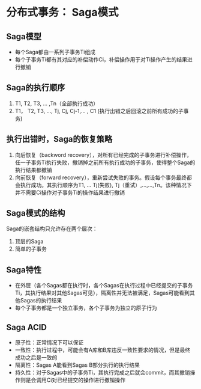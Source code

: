 # 分布式事务： Saga模式
## Saga模型
- 每个Saga都由一系列子事务Ti组成
- 每个子事务Ti都有其对应的补偿动作Ci，补偿操作用于对Ti操作产生的结果进行撤销
## Saga的执行顺序
1. T1, T2, T3, ... ,Tn（全部执行成功）
2. T1， T2, T3, ..., Tj, Cj, Cj-1,... , C1 (执行出错之后回滚之前所有成功的子事务)
## 执行出错时，Saga的恢复策略
1. 向后恢复（backword recovery），对所有已经完成的子事务进行补偿操作，任一子事务Ti执行失败，撤销掉之前所有执行成功的子事务，使得整个Saga的执行结果都撤销
2. 向前恢复（forward recovery），重新尝试失败的事务。假设每个事务最终都会执行成功。其执行顺序为T1, ... Tj(失败), Tj（重试）,...,...,Tn。该种情况下并不需要Ci操作对子事务Ti的操作结果进行撤销
## Saga模式的结构
Saga的嵌套结构只允许存在两个层次：
1. 顶层的Saga
2. 简单的子事务
## Saga特性
- 在外层（各个Sagas都在执行时，各个Sagas在执行过程中已经提交的子事务Ti，其执行结果对其他Sagas可见），隔离性并无法被满足，Sagas可能看到其他Sagas的执行结果
- 每个子事务都是一个独立事务，各个子事务为独立的原子行为
## Saga ACID
- 原子性：正常情况下可以保证
- 一致性：执行过程中，可能会有A库和B库违反一致性要求的情况，但是最终成功之后是一致的
- 隔离性：Sagas A能看到Sagas B部分执行的执行结果
- 持久性：对于Sagas中的子事务Ti，其执行完成之后就会commit，而其撤销操作则是会调用Ci对已经提交的操作进行撤销操作